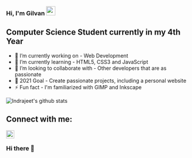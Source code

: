 ### Hi, I'm Gilvan <img src="https://media.giphy.com/media/hvRJCLFzcasrR4ia7z/giphy.gif" width="25px">

## Computer Science Student currently in my 4th Year
- 🔭 I’m currently working on - Web Development
- 🌱 I’m currently learning - HTML5, CSS3 and JavaScript
- 👯 I’m looking to collaborate with - Other developers that are as passionate
- 🥅 2021 Goal - Create passionate projects, including a personal website
- ⚡ Fun fact - I'm familiarized with GIMP and Inkscape

<!-- ❔❔❔❔ means username in below README.md -->
<!-- Also feel free to update second URL to any URL -->
![Indrajeet's github stats](https://github-readme-stats.vercel.app/api?username=gilvan-araujo&count_private=true&include_all_commits=true&theme=radical)

## Connect with me:
<!-- [<img align="left" alt="codeSTACKr.com" width="22px" src="https://raw.githubusercontent.com/iconic/open-iconic/master/svg/globe.svg" />][website] -->
[<img align="left" alt="codeSTACKr | LinkedIn" width="22px" src="https://cdn.jsdelivr.net/npm/simple-icons@v3/icons/linkedin.svg" />][linkedin]
<br />

<!-- Optional if you have blogs -->
<!-- ## Latest blog posts: -->
<!-- BLOG-POST-LIST:START -->
<!-- BLOG-POST-LIST:END -->

<!-- This section you create this variables that are used above -->
[website]: https://google.com
[linkedin]: https://www.linkedin.com/in/gilvan-araujo-jr/

### Hi there 👋

<!--
**Gilvan-Araujo/gilvan-araujo** is a ✨ _special_ ✨ repository because its `README.md` (this file) appears on your GitHub profile.

Here are some ideas to get you started:

- 🔭 I’m currently working on ...
- 🌱 I’m currently learning ...
- 👯 I’m looking to collaborate on ...
- 🤔 I’m looking for help with ...
- 💬 Ask me about ...
- 📫 How to reach me: ...
- 😄 Pronouns: ...
- ⚡ Fun fact: ...
-->
